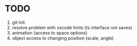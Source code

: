 # TODO
1. git init
2. resolve problem with vscode hints (ts interface not saves)
3. animation (access to space options)
4. object access to changing position (scale, angle)